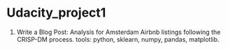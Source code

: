 # Udacity_project1

1. Write a Blog Post: Analysis for Amsterdam Airbnb listings following the CRISP-DM process. tools: python, sklearn, numpy, pandas, matplotlib. 
